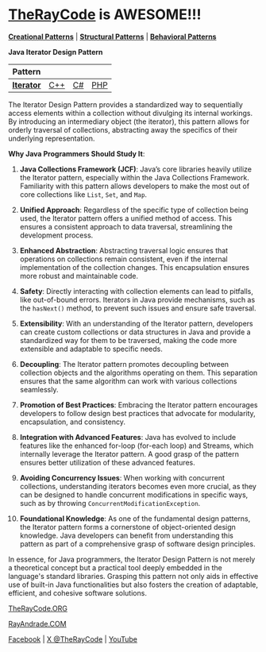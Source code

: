 # [TheRayCode](../../../README.md) is AWESOME!!!

**[Creational Patterns](../../Creational/README.md)** | **[Structural Patterns](../../Structural/README.md)** | **[Behavioral Patterns](../README.md)**

**Java Iterator Design Pattern**

|Pattern|   |   |   |
|---|---|---|---|
| [**Iterator**](README.md) | [C++](../../../CPP/Behavioral/Iterator/README.md) | [C#](../../../CPP/Behavioral/Iterator/README.md) | [PHP](../../../PHP/Behavioral/Iterator/README.md) |

The Iterator Design Pattern provides a standardized way to sequentially access elements within a collection without divulging its internal workings. By introducing an intermediary object (the iterator), this pattern allows for orderly traversal of collections, abstracting away the specifics of their underlying representation.

**Why Java Programmers Should Study It**:

1. **Java Collections Framework (JCF)**: Java’s core libraries heavily utilize the Iterator pattern, especially within the Java Collections Framework. Familiarity with this pattern allows developers to make the most out of core collections like `List`, `Set`, and `Map`.

2. **Unified Approach**: Regardless of the specific type of collection being used, the Iterator pattern offers a unified method of access. This ensures a consistent approach to data traversal, streamlining the development process.

3. **Enhanced Abstraction**: Abstracting traversal logic ensures that operations on collections remain consistent, even if the internal implementation of the collection changes. This encapsulation ensures more robust and maintainable code.

4. **Safety**: Directly interacting with collection elements can lead to pitfalls, like out-of-bound errors. Iterators in Java provide mechanisms, such as the `hasNext()` method, to prevent such issues and ensure safe traversal.

5. **Extensibility**: With an understanding of the Iterator pattern, developers can create custom collections or data structures in Java and provide a standardized way for them to be traversed, making the code more extensible and adaptable to specific needs.

6. **Decoupling**: The Iterator pattern promotes decoupling between collection objects and the algorithms operating on them. This separation ensures that the same algorithm can work with various collections seamlessly.

7. **Promotion of Best Practices**: Embracing the Iterator pattern encourages developers to follow design best practices that advocate for modularity, encapsulation, and consistency.

8. **Integration with Advanced Features**: Java has evolved to include features like the enhanced for-loop (for-each loop) and Streams, which internally leverage the Iterator pattern. A good grasp of the pattern ensures better utilization of these advanced features.

9. **Avoiding Concurrency Issues**: When working with concurrent collections, understanding iterators becomes even more crucial, as they can be designed to handle concurrent modifications in specific ways, such as by throwing `ConcurrentModificationException`.

10. **Foundational Knowledge**: As one of the fundamental design patterns, the Iterator pattern forms a cornerstone of object-oriented design knowledge. Java developers can benefit from understanding this pattern as part of a comprehensive grasp of software design principles.

In essence, for Java programmers, the Iterator Design Pattern is not merely a theoretical concept but a practical tool deeply embedded in the language's standard libraries. Grasping this pattern not only aids in effective use of built-in Java functionalities but also fosters the creation of adaptable, efficient, and cohesive software solutions.

[TheRayCode.ORG](https://www.TheRayCode.org)

[RayAndrade.COM](https://www.RayAndrade.com)

[Facebook](https://www.facebook.com/TheRayCode/) | [X @TheRayCode](https://www.x.com/TheRayCode/) | [YouTube](https://www.youtube.com/TheRayCode/)
